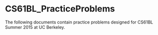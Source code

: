 # CS61BL_PracticeProblems
The following documents contain practice problems designed for CS61BL Summer 2015 at UC Berkeley.
